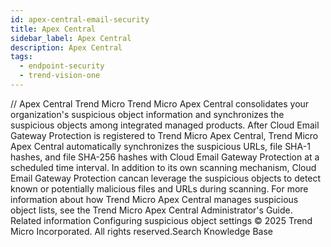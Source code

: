 ```yaml
---
id: apex-central-email-security
title: Apex Central
sidebar_label: Apex Central
description: Apex Central
tags:
  - endpoint-security
  - trend-vision-one
---
```


/*<![CDATA[*/ $('#title').html($('meta[name=map-description]').attr('content')); /*]]>*/ Apex Central Trend Micro Trend Micro Apex Central consolidates your organization's suspicious object information and synchronizes the suspicious objects among integrated managed products. After Cloud Email Gateway Protection is registered to Trend Micro Apex Central, Trend Micro Apex Central automatically synchronizes the suspicious URLs, file SHA-1 hashes, and file SHA-256 hashes with Cloud Email Gateway Protection at a scheduled time interval. In addition to its own scanning mechanism, Cloud Email Gateway Protection cancan leverage the suspicious objects to detect known or potentially malicious files and URLs during scanning. For more information about how Trend Micro Apex Central manages suspicious object lists, see the Trend Micro Apex Central Administrator's Guide. Related information Configuring suspicious object settings © 2025 Trend Micro Incorporated. All rights reserved.Search Knowledge Base